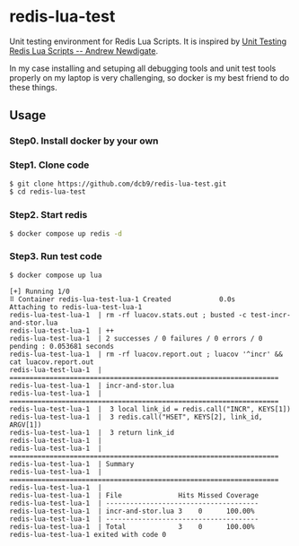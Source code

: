 # redis-lua-test

Unit testing environment for Redis Lua Scripts. It is inspired by [Unit Testing Redis Lua Scripts -- Andrew Newdigate](https://blog.gitter.im/2015/01/13/testing-redis-lua-scripts/).

In my case installing and setuping all debugging tools and unit test tools properly on my laptop is very challenging, so docker is my best friend to do these things.

## Usage

### Step0. Install docker by your own

### Step1. Clone code

~~~bash
$ git clone https://github.com/dcb9/redis-lua-test.git
$ cd redis-lua-test
~~~

### Step2. Start redis

~~~bash
$ docker compose up redis -d
~~~

### Step3. Run test code

~~~bash
$ docker compose up lua
~~~

	[+] Running 1/0
	⠿ Container redis-lua-test-lua-1 Created            0.0s
	Attaching to redis-lua-test-lua-1
	redis-lua-test-lua-1  | rm -rf luacov.stats.out ; busted -c test-incr-and-stor.lua
	redis-lua-test-lua-1  | ++
	redis-lua-test-lua-1  | 2 successes / 0 failures / 0 errors / 0 pending : 0.053681 seconds
	redis-lua-test-lua-1  | rm -rf luacov.report.out ; luacov '^incr' && cat luacov.report.out
	redis-lua-test-lua-1  | ===================================================================
	redis-lua-test-lua-1  | incr-and-stor.lua
	redis-lua-test-lua-1  | ===================================================================
	redis-lua-test-lua-1  |  3 local link_id = redis.call("INCR", KEYS[1])
	redis-lua-test-lua-1  |  3 redis.call("HSET", KEYS[2], link_id, ARGV[1])
	redis-lua-test-lua-1  |  3 return link_id
	redis-lua-test-lua-1  |
	redis-lua-test-lua-1  | ===================================================================
	redis-lua-test-lua-1  | Summary
	redis-lua-test-lua-1  | ===================================================================
	redis-lua-test-lua-1  |
	redis-lua-test-lua-1  | File              Hits Missed Coverage
	redis-lua-test-lua-1  | --------------------------------------
	redis-lua-test-lua-1  | incr-and-stor.lua 3    0      100.00%
	redis-lua-test-lua-1  | --------------------------------------
	redis-lua-test-lua-1  | Total             3    0      100.00%
	redis-lua-test-lua-1 exited with code 0
